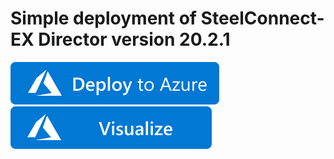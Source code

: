# Simple deployment of SteelConnect-EX Director version 20.2.1 

[![Deploy To Azure](https://raw.githubusercontent.com/Azure/azure-quickstart-templates/master/1-CONTRIBUTION-GUIDE/images/deploytoazure.svg?sanitize=true)](https://portal.azure.com/#create/Microsoft.Template/uri/https%3A%2F%2Fgithub.com%2Friverbed-cto%2Friverbed-azure-templates%2Fsteelconnect-ex-director-simple%2Fazuredeploy.json)  [![Visualize](https://raw.githubusercontent.com/Azure/azure-quickstart-templates/master/1-CONTRIBUTION-GUIDE/images/visualizebutton.svg?sanitize=true)](http://armviz.io/#/?load=https%3A%2F%2Fgithub.com%2Friverbed-cto%2Friverbed-azure-templates%2Fsteelconnect-ex-director-simple%2Fazuredeploy.json)

